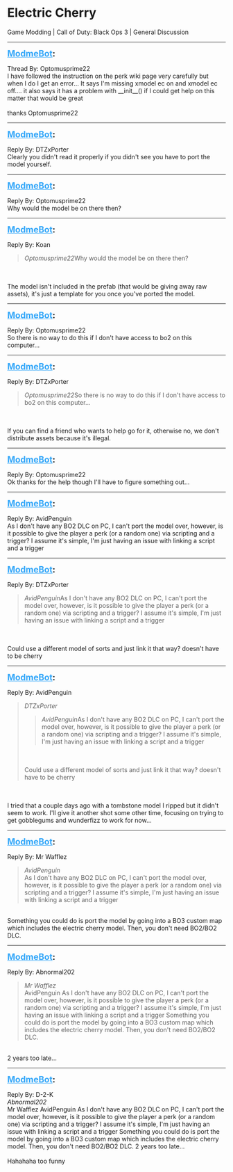 # Electric Cherry
Game Modding | Call of Duty: Black Ops 3 | General Discussion

---
<strong style="font-size: 1.4em;"><span style="text-decoration: underline;text-decoration-color: #34a7f9;"><span style="color:#34a7f9;">ModmeBot</span></span>:</strong>

<p>Thread By: Optomusprime22<br />I have followed the instruction on the perk wiki page very carefully but when I do I get an error...   It says I&#39;m missing xmodel ec on and xmodel ec off.... it also says it has a problem with __init__() if I could get help on this matter that would be great<br /><br />thanks Optomusprime22</p>

---
<strong style="font-size: 1.4em;"><span style="text-decoration: underline;text-decoration-color: #34a7f9;"><span style="color:#34a7f9;">ModmeBot</span></span>:</strong>

<p>Reply By: DTZxPorter<br />Clearly you didn&#39;t read it properly if you didn&#39;t see you have to port the model yourself.</p>

---
<strong style="font-size: 1.4em;"><span style="text-decoration: underline;text-decoration-color: #34a7f9;"><span style="color:#34a7f9;">ModmeBot</span></span>:</strong>

<p>Reply By: Optomusprime22<br />Why would the model be on there then?</p>

---
<strong style="font-size: 1.4em;"><span style="text-decoration: underline;text-decoration-color: #34a7f9;"><span style="color:#34a7f9;">ModmeBot</span></span>:</strong>

<p>Reply By: Koan<br /><blockquote><em>Optomusprime22</em>Why would the model be on there then?</blockquote><br /><br />The model isn&#39;t included in the prefab (that would be giving away raw assets), it&#39;s just a template for you once you&#39;ve ported the model.</p>

---
<strong style="font-size: 1.4em;"><span style="text-decoration: underline;text-decoration-color: #34a7f9;"><span style="color:#34a7f9;">ModmeBot</span></span>:</strong>

<p>Reply By: Optomusprime22<br />So there is no way to do this if I don&#39;t have access to bo2 on this computer...</p>

---
<strong style="font-size: 1.4em;"><span style="text-decoration: underline;text-decoration-color: #34a7f9;"><span style="color:#34a7f9;">ModmeBot</span></span>:</strong>

<p>Reply By: DTZxPorter<br /><blockquote><em>Optomusprime22</em>So there is no way to do this if I don&#39;t have access to bo2 on this computer...</blockquote><br /><br />If you can find a friend who wants to help go for it, otherwise no, we don&#39;t distribute assets because it&#39;s illegal.</p>

---
<strong style="font-size: 1.4em;"><span style="text-decoration: underline;text-decoration-color: #34a7f9;"><span style="color:#34a7f9;">ModmeBot</span></span>:</strong>

<p>Reply By: Optomusprime22<br />Ok thanks for the help though I&#39;ll have to figure something out...</p>

---
<strong style="font-size: 1.4em;"><span style="text-decoration: underline;text-decoration-color: #34a7f9;"><span style="color:#34a7f9;">ModmeBot</span></span>:</strong>

<p>Reply By: AvidPenguin<br />As I don&#39;t have any BO2 DLC on PC, I can&#39;t port the model over, however, is it possible to give the player a perk (or a random one) via scripting and a trigger? I assume it&#39;s simple, I&#39;m just having an issue with linking a script and a trigger</p>

---
<strong style="font-size: 1.4em;"><span style="text-decoration: underline;text-decoration-color: #34a7f9;"><span style="color:#34a7f9;">ModmeBot</span></span>:</strong>

<p>Reply By: DTZxPorter<br /><blockquote><em>AvidPenguin</em>As I don&#39;t have any BO2 DLC on PC, I can&#39;t port the model over, however, is it possible to give the player a perk (or a random one) via scripting and a trigger? I assume it&#39;s simple, I&#39;m just having an issue with linking a script and a trigger</blockquote><br /><br />Could use a different model of sorts and just link it that way? doesn&#39;t have to be cherry</p>

---
<strong style="font-size: 1.4em;"><span style="text-decoration: underline;text-decoration-color: #34a7f9;"><span style="color:#34a7f9;">ModmeBot</span></span>:</strong>

<p>Reply By: AvidPenguin<br /><blockquote><em>DTZxPorter</em><blockquote><em>AvidPenguin</em>As I don&#39;t have any BO2 DLC on PC, I can&#39;t port the model over, however, is it possible to give the player a perk (or a random one) via scripting and a trigger? I assume it&#39;s simple, I&#39;m just having an issue with linking a script and a trigger</blockquote><br /><br />Could use a different model of sorts and just link it that way? doesn&#39;t have to be cherry</blockquote><br /><br />I tried that a couple days ago with a tombstone model I ripped but it didn&#39;t seem to work. I&#39;ll give it another shot some other time, focusing on trying to get gobblegums and wunderfizz to work for now...</p>

---
<strong style="font-size: 1.4em;"><span style="text-decoration: underline;text-decoration-color: #34a7f9;"><span style="color:#34a7f9;">ModmeBot</span></span>:</strong>

<p>Reply By: Mr Wafflez<br /><blockquote><em>AvidPenguin</em><br />As I don&#39;t have any BO2 DLC on PC, I can&#39;t port the model over, however, is it possible to give the player a perk (or a random one) via scripting and a trigger? I assume it&#39;s simple, I&#39;m just having an issue with linking a script and a trigger</blockquote><br /> Something you could do is port the model by going into a BO3 custom map which includes the electric cherry model. Then, you don&#39;t need BO2/BO2 DLC.</p>

---
<strong style="font-size: 1.4em;"><span style="text-decoration: underline;text-decoration-color: #34a7f9;"><span style="color:#34a7f9;">ModmeBot</span></span>:</strong>

<p>Reply By: Abnormal202<br /><blockquote><em>Mr Wafflez</em><br />AvidPenguin As I don&#39;t have any BO2 DLC on PC, I can&#39;t port the model over, however, is it possible to give the player a perk (or a random one) via scripting and a trigger? I assume it&#39;s simple, I&#39;m just having an issue with linking a script and a trigger  Something you could do is port the model by going into a BO3 custom map which includes the electric cherry model. Then, you don&#39;t need BO2/BO2 DLC.</blockquote><br /> 2 years too late...</p>

---
<strong style="font-size: 1.4em;"><span style="text-decoration: underline;text-decoration-color: #34a7f9;"><span style="color:#34a7f9;">ModmeBot</span></span>:</strong>

<p>Reply By: D-2-K<br /><em>Abnormal202</em><br />Mr Wafflez AvidPenguin As I don&#39;t have any BO2 DLC on PC, I can&#39;t port the model over, however, is it possible to give the player a perk (or a random one) via scripting and a trigger? I assume it&#39;s simple, I&#39;m just having an issue with linking a script and a trigger  Something you could do is port the model by going into a BO3 custom map which includes the electric cherry model. Then, you don&#39;t need BO2/BO2 DLC.  2 years too late...<br /> <br /> Hahahaha too funny</p>

